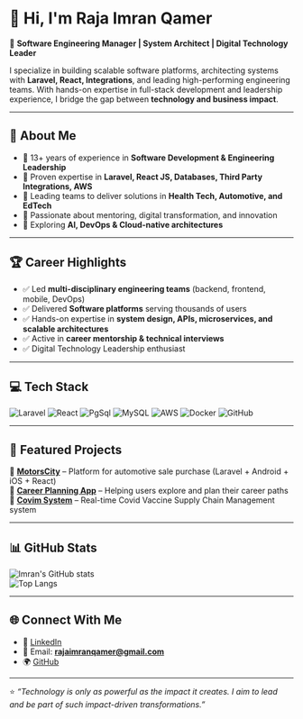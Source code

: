 # 👋 Hi, I'm Raja Imran Qamer  

💼 **Software Engineering Manager | System Architect | Digital Technology Leader**  

I specialize in building scalable software platforms, architecting systems with **Laravel, React, Integrations**, and leading high-performing engineering teams. With hands-on expertise in full-stack development and leadership experience, I bridge the gap between **technology and business impact**.

---

## 🚀 About Me  
- 🔹 13+ years of experience in **Software Development & Engineering Leadership**  
- 🔹 Proven expertise in **Laravel, React JS, Databases, Third Party Integrations, AWS**  
- 🔹 Leading teams to deliver solutions in **Health Tech, Automotive, and EdTech**  
- 🔹 Passionate about mentoring, digital transformation, and innovation  
- 🔹 Exploring **AI, DevOps & Cloud-native architectures**  

---

## 🏆 Career Highlights  
- ✅ Led **multi-disciplinary engineering teams** (backend, frontend, mobile, DevOps)  
- ✅ Delivered **Software platforms** serving thousands of users  
- ✅ Hands-on expertise in **system design, APIs, microservices, and scalable architectures**  
- ✅ Active in **career mentorship & technical interviews**  
- ✅ Digital Technology Leadership enthusiast  

---

## 💻 Tech Stack  
![Laravel](https://img.shields.io/badge/Laravel-F55247?style=for-the-badge&logo=laravel&logoColor=white)
![React](https://img.shields.io/badge/React-20232A?style=for-the-badge&logo=react&logoColor=61DAFB)
![PgSql](https://img.shields.io/badge/Node.js-339933?style=for-the-badge&logo=pgsql&logoColor=white)
![MySQL](https://img.shields.io/badge/MySQL-005C84?style=for-the-badge&logo=mysql&logoColor=white)
![AWS](https://img.shields.io/badge/AWS-232F3E?style=for-the-badge&logo=amazonaws&logoColor=FF9900)
![Docker](https://img.shields.io/badge/Docker-2496ED?style=for-the-badge&logo=docker&logoColor=white)
![GitHub](https://img.shields.io/badge/GitHub-181717?style=for-the-badge&logo=github&logoColor=white)

---

## 📂 Featured Projects  
🔹 [**MotorsCity**](#) – Platform for automotive sale purchase (Laravel + Android + iOS + React)  
🔹 [**Career Planning App**](#) – Helping users explore and plan their career paths  
🔹 [**Covim System**](#) – Real-time Covid Vaccine Supply Chain Management system  


---

## 📊 GitHub Stats  
![Imran's GitHub stats](https://github-readme-stats.vercel.app/api?username=pakistanimoon&show_icons=true&theme=tokyonight)  
![Top Langs](https://github-readme-stats.vercel.app/api/top-langs/?username=pakistanimoon&layout=compact&theme=tokyonight)  

---

## 🌐 Connect With Me  
- 💼 [LinkedIn](https://www.linkedin.com/in/raja-imran-qamer-07a67725/)  
- 📧 Email: **rajaimranqamer@gmail.com**  
- 🌍 [GitHub](https://github.com/pakistanimoon)  

---

⭐️ _“Technology is only as powerful as the impact it creates. I aim to lead and be part of such impact-driven transformations.”_  
